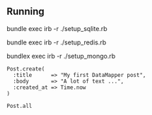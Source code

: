 ## Running

bundle exec irb -r ./setup_sqlite.rb

bundle exec irb -r ./setup_redis.rb

bundlex exec irb -r ./setup_mongo.rb

    Post.create(
      :title      => "My first DataMapper post",
      :body       => "A lot of text ...",
      :created_at => Time.now
    )

    Post.all